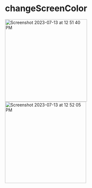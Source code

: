 # changeScreenColor

<img width="272" alt="Screenshot 2023-07-13 at 12 51 40 PM" src="https://github.com/ankitaamalap/changeScreenColor/assets/110492348/d44a02bf-6247-409c-8cf6-002901b5267c">
<img width="269" alt="Screenshot 2023-07-13 at 12 52 05 PM" src="https://github.com/ankitaamalap/changeScreenColor/assets/110492348/f3fa6e56-6ab1-4eb0-bbd3-0fbfaf5613aa">

